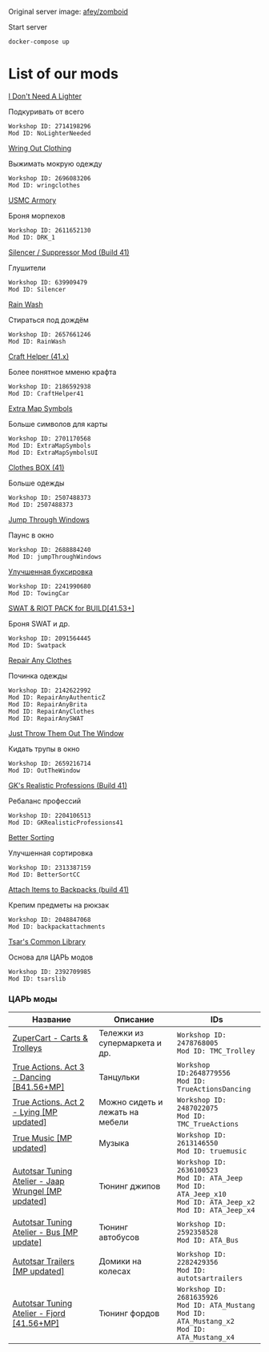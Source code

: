 Original server image: [afey/zomboid](https://hub.docker.com/r/afey/zomboid)

Start server

```bash
docker-compose up
```

# List of our mods

[I Don't Need A Lighter](https://steamcommunity.com/sharedfiles/filedetails/?id=2714198296)

Подкуривать от всего

```text
Workshop ID: 2714198296
Mod ID: NoLighterNeeded
```

[Wring Out Clothing](https://steamcommunity.com/sharedfiles/filedetails/?id=2696083206)

Выжимать мокрую одежду

```text
Workshop ID: 2696083206
Mod ID: wringclothes
```

[USMC Armory](https://steamcommunity.com/sharedfiles/filedetails/?id=2611652130)

Броня морпехов

```text
Workshop ID: 2611652130
Mod ID: DRK_1
```

[Silencer / Suppressor Mod (Build 41)](https://steamcommunity.com/sharedfiles/filedetails/?id=639909479)

Глушители

```text
Workshop ID: 639909479
Mod ID: Silencer
```

[Rain Wash](https://steamcommunity.com/sharedfiles/filedetails/?id=2657661246)

Стираться под дождём

```text
Workshop ID: 2657661246
Mod ID: RainWash
```

[Craft Helper (41.x)](https://steamcommunity.com/sharedfiles/filedetails/?id=2186592938)

Более понятное мменю крафта

```text
Workshop ID: 2186592938
Mod ID: CraftHelper41
```

[Extra Map Symbols](https://steamcommunity.com/sharedfiles/filedetails/?id=2701170568)

Больше символов для карты

```text
Workshop ID: 2701170568
Mod ID: ExtraMapSymbols
Mod ID: ExtraMapSymbolsUI
```

[Clothes BOX (41)](https://steamcommunity.com/sharedfiles/filedetails/?id=2507488373)

Больше одежды

```text
Workshop ID: 2507488373
Mod ID: 2507488373
```

[Jump Through Windows](https://steamcommunity.com/sharedfiles/filedetails/?id=2688884240)

Паунс в окно

```text
Workshop ID: 2688884240
Mod ID: jumpThroughWindows
```

[Улучшенная буксировка](https://steamcommunity.com/sharedfiles/filedetails/?id=2241990680)

```text
Workshop ID: 2241990680
Mod ID: TowingCar
```

[SWAT & RIOT PACK for BUILD[41.53+]](https://steamcommunity.com/sharedfiles/filedetails/?id=2091564445)

Броня SWAT и др.

```text
Workshop ID: 2091564445
Mod ID: Swatpack
```

[Repair Any Clothes](https://steamcommunity.com/sharedfiles/filedetails/?id=2142622992)

Починка одежды

```text
Workshop ID: 2142622992
Mod ID: RepairAnyAuthenticZ
Mod ID: RepairAnyBrita
Mod ID: RepairAnyClothes
Mod ID: RepairAnySWAT
```

[Just Throw Them Out The Window](https://steamcommunity.com/sharedfiles/filedetails/?id=2659216714)

Кидать трупы в окно

```text
Workshop ID: 2659216714
Mod ID: OutTheWindow
```

[GK's Realistic Professions (Build 41)](https://steamcommunity.com/sharedfiles/filedetails/?id=2204106513)

Ребаланс профессий

```text
Workshop ID: 2204106513
Mod ID: GKRealisticProfessions41
```

[Better Sorting](https://steamcommunity.com/sharedfiles/filedetails/?id=2313387159)

Улучшенная сортировка

```text
Workshop ID: 2313387159
Mod ID: BetterSortCC
```

[Attach Items to Backpacks (build 41)](https://steamcommunity.com/sharedfiles/filedetails/?id=2048847068)

Крепим предметы на рюкзак

```text
Workshop ID: 2048847068
Mod ID: backpackattachments
```

[Tsar's Common Library](https://steamcommunity.com/sharedfiles/filedetails/?id=2392709985)

Основа для ЦАРЬ модов

```text
Workshop ID: 2392709985
Mod ID: tsarslib
```

### ЦАРЬ моды

| Название |Описание|IDs|
|----------|--------|---|
|[ZuperCart - Carts & Trolleys][1]|Тележки из супермаркета и др.|```Workshop ID: 2478768005```<br /> ```Mod ID: TMC_Trolley```|
|[True Actions. Act 3 - Dancing [B41.56+MP]][2]|Танцульки|```Workshop ID:2648779556```<br />```Mod ID: TrueActionsDancing```|
|[True Actions. Act 2 - Lying [MP updated]][3]|Можно сидеть и лежать на мебели|```Workshop ID: 2487022075```<br />```Mod ID: TMC_TrueActions```|
|[True Music [MP updated]][4]|Музыка|```Workshop ID: 2613146550```<br />```Mod ID: truemusic```|
|[Autotsar Tuning Atelier - Jaap Wrungel [MP updated]][5]|Тюнинг джипов|```Workshop ID: 2636100523```<br />```Mod ID: ATA_Jeep```<br />```Mod ID: ATA_Jeep_x10```<br />```Mod ID: ATA_Jeep_x2```<br />```Mod ID: ATA_Jeep_x4```<br />|
|[Autotsar Tuning Atelier - Bus [MP update]][6]|Тюнинг автобусов|```Workshop ID: 2592358528```<br />```Mod ID: ATA_Bus```|
|[Autotsar Trailers [MP updated]][7]|Домики на колесах|```Workshop ID: 2282429356```<br />```Mod ID: autotsartrailers```|
|[Autotsar Tuning Atelier - Fjord [41.56+MP]][8]|Тюнинг фордов|```Workshop ID: 2681635926```<br />```Mod ID: ATA_Mustang```<br />```Mod ID: ATA_Mustang_x2```<br />```Mod ID: ATA_Mustang_x4```|

[1]: https://steamcommunity.com/sharedfiles/filedetails/?id=2478768005
[2]: https://steamcommunity.com/sharedfiles/filedetails/?id=2648779556
[3]: https://steamcommunity.com/sharedfiles/filedetails/?id=2487022075
[4]: https://steamcommunity.com/sharedfiles/filedetails/?id=2613146550
[5]: https://steamcommunity.com/sharedfiles/filedetails/?id=2636100523
[6]: https://steamcommunity.com/sharedfiles/filedetails/?id=2592358528
[7]: https://steamcommunity.com/sharedfiles/filedetails/?id=2282429356
[8]: https://steamcommunity.com/sharedfiles/filedetails/?id=2681635926
